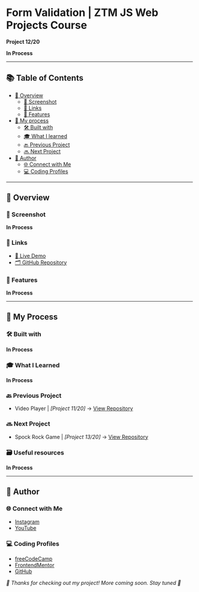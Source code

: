 # Form Validation | ZTM JS Web Projects Course

**Project 12/20**

**In Process**

---

## 📚 Table of Contents

- [🔎 Overview](#-overview)
  - [📸 Screenshot](#-screenshot)
  - [🔗 Links](#-links)
  - [📌 Features](#-features)
- [🧠 My process](#-my-process)
  - [🛠️ Built with](#️-built-with)
  - [🎓 What I learned](#-what-i-learned)
  - [🔙 Previous Project](#-previous-project)
  - [🔜 Next Project](#-next-project)
- [👤 Author](#-author)
  - [🌐 Connect with Me](#-connect-with-me)
  - [💻 Coding Profiles](#-coding-profiles)

---

## 🔎 Overview

### 📸 Screenshot

**In Process**

### 🔗 Links

 - [🔴 Live Demo](https://dalascript.github.io/form-validator/)
 - [🗂️ GitHub Repository](https://github.com/DalaScript/form-validator)

### 📌 Features

**In Process**

---

## 🧠 My Process

### 🛠️ Built with

**In Process**

### 🎓 What I Learned

**In Process**

### 🔙 Previous Project

 - Video Player | *[Project 11/20]* → [View Repository](https://github.com/DalaScript/video-player)

### 🔜 Next Project

 - Spock Rock Game | *[Project 13/20]* → [View Repository](https://github.com/DalaScript/spock-rock-game)

### 🗃️ Useful resources

**In Process**

---

## 👤 Author

### 🌐 Connect with Me

 - [Instagram](https://www.instagram.com/DalaScript)
 - [YouTube](https://www.youtube.com/@DalaScript)

### 💻 Coding Profiles

 - [freeCodeCamp](https://www.freecodecamp.org/DalaScript)
 - [FrontendMentor](https://www.frontendmentor.io/profile/DalaScript)
 - [GitHub](https://github.com/DalaScript)

*🙌 Thanks for checking out my project! More coming soon. Stay tuned 🚀*